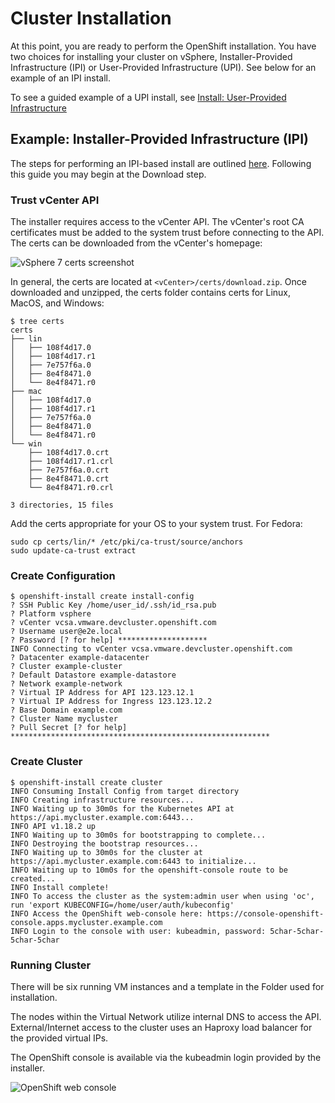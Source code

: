 # Cluster Installation

At this point, you are ready to perform the OpenShift installation. You have two choices for installing your cluster on
vSphere, Installer-Provided Infrastructure (IPI) or User-Provided Infrastructure (UPI). See below for an example of an
IPI install.

To see a guided example of a UPI install, see [Install: User-Provided Infrastructure](install_upi.md)

## Example: Installer-Provided Infrastructure (IPI)

The steps for performing an IPI-based install are outlined [here][cloud-install]. Following this guide you may begin at
the Download step.

### Trust vCenter API
The installer requires access to the vCenter API. The vCenter's root CA certificates must be added to the system trust before connecting to the API. The certs can be downloaded from the vCenter's homepage:

![vSphere 7 certs screenshot](images/certs.png)

In general, the certs are located at `<vCenter>/certs/download.zip`. Once downloaded and unzipped, the certs folder contains certs for Linux, MacOS, and Windows:

```console
$ tree certs
certs
├── lin
│   ├── 108f4d17.0
│   ├── 108f4d17.r1
│   ├── 7e757f6a.0
│   ├── 8e4f8471.0
│   └── 8e4f8471.r0
├── mac
│   ├── 108f4d17.0
│   ├── 108f4d17.r1
│   ├── 7e757f6a.0
│   ├── 8e4f8471.0
│   └── 8e4f8471.r0
└── win
    ├── 108f4d17.0.crt
    ├── 108f4d17.r1.crl
    ├── 7e757f6a.0.crt
    ├── 8e4f8471.0.crt
    └── 8e4f8471.r0.crl

3 directories, 15 files
```

Add the certs appropriate for your OS to your system trust. For Fedora:

```console
sudo cp certs/lin/* /etc/pki/ca-trust/source/anchors
sudo update-ca-trust extract
```
### Create Configuration

```console
$ openshift-install create install-config
? SSH Public Key /home/user_id/.ssh/id_rsa.pub
? Platform vsphere
? vCenter vcsa.vmware.devcluster.openshift.com
? Username user@e2e.local
? Password [? for help] ********************
INFO Connecting to vCenter vcsa.vmware.devcluster.openshift.com 
? Datacenter example-datacenter
? Cluster example-cluster  
? Default Datastore example-datastore
? Network example-network
? Virtual IP Address for API 123.123.12.1
? Virtual IP Address for Ingress 123.123.12.2
? Base Domain example.com
? Cluster Name mycluster
? Pull Secret [? for help] **********************************************************
```

### Create Cluster

```console
$ openshift-install create cluster
INFO Consuming Install Config from target directory
INFO Creating infrastructure resources...
INFO Waiting up to 30m0s for the Kubernetes API at https://api.mycluster.example.com:6443...
INFO API v1.18.2 up
INFO Waiting up to 30m0s for bootstrapping to complete...
INFO Destroying the bootstrap resources...
INFO Waiting up to 30m0s for the cluster at https://api.mycluster.example.com:6443 to initialize...
INFO Waiting up to 10m0s for the openshift-console route to be created...
INFO Install complete!
INFO To access the cluster as the system:admin user when using 'oc', run 'export KUBECONFIG=/home/user/auth/kubeconfig'
INFO Access the OpenShift web-console here: https://console-openshift-console.apps.mycluster.example.com
INFO Login to the console with user: kubeadmin, password: 5char-5char-5char-5char
```

### Running Cluster

There will be six running VM instances and a template in the Folder used for installation.


The nodes within the Virtual Network utilize internal DNS to access the API. External/Internet
access to the cluster uses an Haproxy load balancer for the provided virtual IPs. 

The OpenShift console is available via the kubeadmin login provided by the installer.

![OpenShift web console](images/install_console.png)

[cloud-install]: https://console.redhat.com/openshift/create